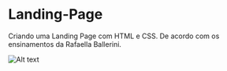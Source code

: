 # Landing-Page
Criando uma Landing Page com HTML e CSS. De acordo com os ensinamentos da Rafaella Ballerini.

![Alt text](https://cdn.discordapp.com/attachments/887544607599120404/923350463632515172/unknown.png?raw=true "Landing Page")
